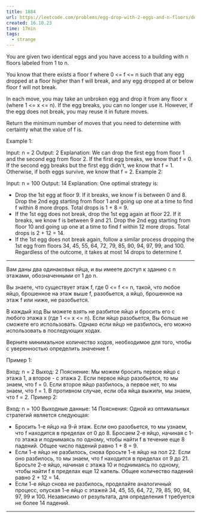 ```yaml
---
title: 1884
url: https://leetcode.com/problems/egg-drop-with-2-eggs-and-n-floors/description/
created: 16.10.23
time: 17min
tags:
  - strange
---
```


You are given two identical eggs and you have access to a building with n floors labeled from 1 to n.

You know that there exists a floor f where 0 <= f <= n such that any egg dropped at a floor higher than f will break, and any egg dropped at or below floor f will not break.

In each move, you may take an unbroken egg and drop it from any floor x (where 1 <= x <= n). If the egg breaks, you can no longer use it. However, if the egg does not break, you may reuse it in future moves.

Return the minimum number of moves that you need to determine with certainty what the value of f is.

Example 1:

Input: n = 2
Output: 2
Explanation: We can drop the first egg from floor 1 and the second egg from floor 2.
If the first egg breaks, we know that f = 0.
If the second egg breaks but the first egg didn't, we know that f = 1.
Otherwise, if both eggs survive, we know that f = 2.
Example 2:

Input: n = 100
Output: 14
Explanation: One optimal strategy is:

- Drop the 1st egg at floor 9. If it breaks, we know f is between 0 and 8. Drop the 2nd egg starting from floor 1 and going up one at a time to find f within 8 more drops. Total drops is 1 + 8 = 9.
- If the 1st egg does not break, drop the 1st egg again at floor 22. If it breaks, we know f is between 9 and 21. Drop the 2nd egg starting from floor 10 and going up one at a time to find f within 12 more drops. Total drops is 2 + 12 = 14.
- If the 1st egg does not break again, follow a similar process dropping the 1st egg from floors 34, 45, 55, 64, 72, 79, 85, 90, 94, 97, 99, and 100.
  Regardless of the outcome, it takes at most 14 drops to determine f.

---

Вам даны два одинаковых яйца, и вы имеете доступ к зданию с n этажами, обозначенными от 1 до n.

Вы знаете, что существует этаж f, где 0 <= f <= n, такой, что любое яйцо, брошенное на этаж выше f, разобьется, а яйцо, брошенное на этаж f или ниже, не разобьется.

В каждый ход Вы можете взять не разбитое яйцо и бросить его с любого этажа x (где 1 <= x <= n). Если яйцо разобьется, Вы больше не сможете его использовать. Однако если яйцо не разбилось, его можно использовать в последующих ходах.

Верните минимальное количество ходов, необходимое для того, чтобы с уверенностью определить значение f.

Пример 1:

Вход: n = 2
Выход: 2
Пояснение: Мы можем бросить первое яйцо с этажа 1, а второе - с этажа 2.
Если первое яйцо разобьется, то мы знаем, что f = 0.
Если второе яйцо разбилось, а первое нет, то мы знаем, что f = 1.
В противном случае, если оба яйца выжили, мы знаем, что f = 2.
Пример 2:

Вход: n = 100
Выходные данные: 14
Пояснения: Одной из оптимальных стратегий является следующая:

- Бросить 1-е яйцо на 9-й этаж. Если оно разобьется, то мы узнаем, что f находится в пределах от 0 до 8. Бросаем 2-е яйцо, начиная с 1-го этажа и поднимаясь по одному, чтобы найти f в течение еще 8 падений. Общее число падений равно 1 + 8 = 9.
- Если 1-е яйцо не разбилось, снова бросьте 1-е яйцо на пол 22. Если оно разбилось, то мы знаем, что f находится в пределах от 9 до 21. Бросьте 2-е яйцо, начиная с этажа 10 и поднимаясь по одному, чтобы найти f в пределах еще 12 капель. Общее количество падений равно 2 + 12 = 14.
- Если 1-е яйцо снова не разбилось, проделайте аналогичный процесс, опуская 1-е яйцо с этажей 34, 45, 55, 64, 72, 79, 85, 90, 94, 97, 99 и 100.
  Независимо от результата, для определения f требуется не более 14 падений.

---
